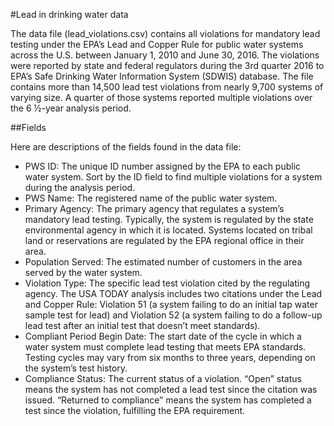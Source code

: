 #Lead in drinking water data

The data file (lead_violations.csv) contains all violations for mandatory lead testing under the EPA’s Lead and Copper Rule for public water systems across the U.S. between January 1, 2010 and June 30, 2016. The violations were reported by state and federal regulators during the 3rd quarter 2016 to EPA’s Safe Drinking Water Information System (SDWIS) database. The file contains more than 14,500 lead test violations from nearly 9,700 systems of varying size. A quarter of those systems reported multiple violations over the 6 ½-year analysis period. 

##Fields

Here are descriptions of the fields found in the data file:

-	PWS ID: The unique ID number assigned by the EPA to each public water system. Sort by the ID field to find multiple violations for a system during the analysis period. 
- PWS Name: The registered name of the public water system.
- Primary Agency: The primary agency that regulates a system’s mandatory lead testing. Typically, the system is regulated by the state environmental agency in which it is located. Systems located on tribal land or reservations are regulated by the EPA regional office in their area.
- Population Served: The estimated number of customers in the area served by the water system.
- Violation Type: The specific lead test violation cited by the regulating agency. The USA TODAY analysis includes two citations under the Lead and Copper Rule: Violation 51 (a system failing to do an initial tap water sample test for lead) and Violation 52 (a system failing to do a follow-up lead test after an initial test that doesn’t meet standards). 
- Compliant Period Begin Date: The start date of the cycle in which a water system must complete lead testing that meets EPA standards. Testing cycles may vary from six months to three years, depending on the system’s test history. 
- Compliance Status: The current status of a violation. “Open” status means the system has not completed a lead test since the citation was issued. “Returned to compliance” means the system has completed a test since the violation, fulfilling the EPA requirement.
